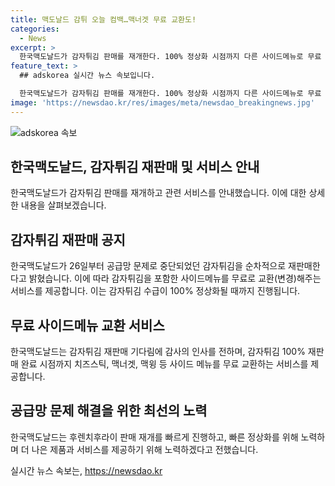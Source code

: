 ```yaml
---
title: 맥도날드 감튀 오늘 컴백…맥너겟 무료 교환도!
categories:
  - News
excerpt: >
  한국맥도날드가 감자튀김 판매를 재개한다. 100% 정상화 시점까지 다른 사이드메뉴로 무료 교환을 제공하며, 고객들의 양해에 감사의 말을 전했다. 또한, 공급망 문제를 해결하여 빠른 정상화를 위해 노력할 것이라고 밝혔다. 추가로, 지난 20일부터 감자튀김 판매를 중단했던 배경과 관련하여 안내했다.
feature_text: >
  ## adskorea 실시간 뉴스 속보입니다.

  한국맥도날드가 감자튀김 판매를 재개한다. 100% 정상화 시점까지 다른 사이드메뉴로 무료 교환을 제공하며, 고객들의 양해에 감사의 말을 전했다. 또한, 공급망 문제를 해결하여 빠른 정상화를 위해 노력할 것이라고 밝혔다. 추가로, 지난 20일부터 감자튀김 판매를 중단했던 배경과 관련하여 안내했다.
image: 'https://newsdao.kr/res/images/meta/newsdao_breakingnews.jpg'
---
```


<p><img src="https://newsdao.kr/res/images/meta/newsdao_breakingnews.jpg" alt="adskorea 속보" /></p>

<h2 data-ke-size="size26">한국맥도날드, 감자튀김 재판매 및 서비스 안내</h2>

<p data-ke-size="size16">한국맥도날드가 감자튀김 판매를 재개하고 관련 서비스를 안내했습니다. 이에 대한 상세한 내용을 살펴보겠습니다.</p>

<h2 data-ke-size="size24">감자튀김 재판매 공지</h2>

<p data-ke-size="size16">한국맥도날드가 26일부터 공급망 문제로 중단되었던 감자튀김을 순차적으로 재판매한다고 밝혔습니다. 이에 따라 감자튀김을 포함한 사이드메뉴를 무료로 교환(변경)해주는 서비스를 제공합니다. 이는 감자튀김 수급이 100% 정상화될 때까지 진행됩니다.</p>

<h2 data-ke-size="size24">무료 사이드메뉴 교환 서비스</h2>

<p data-ke-size="size16">한국맥도날드는 감자튀김 재판매 기다림에 감사의 인사를 전하며, 감자튀김 100% 재판매 완료 시점까지 치즈스틱, 맥너겟, 맥윙 등 사이드 메뉴를 무료 교환하는 서비스를 제공합니다.</p>

<h2 data-ke-size="size24">공급망 문제 해결을 위한 최선의 노력</h2>

<p data-ke-size="size16">한국맥도날드는 후렌치후라이 판매 재개를 빠르게 진행하고, 빠른 정상화를 위해 노력하며 더 나은 제품과 서비스를 제공하기 위해 노력하겠다고 전했습니다.</p>
실시간 뉴스 속보는, <a href="https://newsdao.kr" rel="dofollow">https://newsdao.kr</a>


